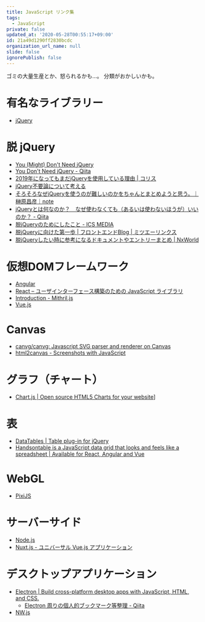 ```yaml
---
title: JavaScript リンク集
tags:
  - JavaScript
private: false
updated_at: '2020-05-28T00:55:17+09:00'
id: 21a49d1290ff2830bcdc
organization_url_name: null
slide: false
ignorePublish: false
---
```

ゴミの大量生産とか、怒られるかも…。
分類がおかしいかも。

# 有名なライブラリー

- [jQuery](https://jquery.com/)


# 脱 jQuery

- [You (Might) Don't Need jQuery](https://github.com/nefe/You-Dont-Need-jQuery)
- [You Don't Need jQuery - Qiita](https://qiita.com/tatesuke/items/b9548dd484b01b139b74)
- [2019年になってもまだjQueryを使用している理由 | コリス](https://coliss.com/articles/build-websites/operation/javascript/still-using-jquery-in-2019.html)
- [jQuery不要論について考える](https://www.deep-rain.com/programming/javascript/658)
- [そろそろなぜjQueryを使うのが難しいのかをちゃんとまとめようと思う。｜榊原昌彦｜note](https://note.com/rdlabo/n/ndfe07e0c0bcb)
- [jQueryとは何なのか？　なぜ使わなくても（あるいは使わないほうが）いいのか？ - Qiita](https://qiita.com/ygkn/items/eed01ae9c01339d6086a)
- [脱jQueryのためにしたこと - ICS MEDIA](https://ics.media/entry/17451/)
- [脱jQueryに向けた第一歩 | フロントエンドBlog | ミツエーリンクス](https://www.mitsue.co.jp/knowledge/blog/frontend/201912/02_0000.html)
- [脱jQueryしたい時に参考になるドキュメントやエントリーまとめ | NxWorld](https://www.nxworld.net/tips/javascript-without-jquery-of-reference-documents-and-entry.html)

# 仮想DOMフレームワーク

- [Angular](https://angular.io/)
- [React – ユーザインターフェース構築のための JavaScript ライブラリ](https://ja.reactjs.org/)
- [Introduction - Mithril.js](https://mithril.js.org/)
- [Vue.js](https://jp.vuejs.org/index.html)

# Canvas

- [canvg/canvg: Javascript SVG parser and renderer on Canvas](https://github.com/canvg/canvg)
- [html2canvas - Screenshots with JavaScript](http://html2canvas.hertzen.com/)

# グラフ（チャート）
- [Chart.js | Open source HTML5 Charts for your website](https://www.chartjs.org/)]

# 表

- [DataTables | Table plug-in for jQuery](https://datatables.net/)
- [Handsontable is a JavaScript data grid that looks and feels like a spreadsheet | Available for React, Angular and Vue](https://handsontable.com/)

# WebGL

- [PixiJS](https://www.pixijs.com/)

# サーバーサイド

- [Node.js](https://nodejs.org/en/)
- [Nuxt.js - ユニバーサル Vue.js アプリケーション](https://ja.nuxtjs.org/)

# デスクトップアプリケーション

- [Electron | Build cross-platform desktop apps with JavaScript, HTML, and CSS.](https://www.electronjs.org/)
  - [Electron 周りの個人的ブックマーク等整理 - Qiita](https://qiita.com/yasumichi/items/2b035753129b80711efc)
- [NW.js](https://nwjs.io/)

